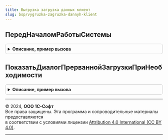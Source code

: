 ```yaml
---
title: Выгрузка загрузка данных клиент
slug: bsp/vygruzka-zagruzka-dannyh-klient
---
```



## ПередНачаломРаботыСистемы
<details style="margin: 1em 0; padding: 0.5em; border: 1px solid #ccc; border-radius: 6px;">

<summary style="font-weight: bold; cursor: pointer;">Описание, пример вызова</summary>

```bsl

Процедура ПередНачаломРаботыСистемы(Параметры) Экспорт
```

Пример вызова
```bsl
ВыгрузкаЗагрузкаДанныхКлиент.ПередНачаломРаботыСистемы(Параметры) 
```
</details>

## ПоказатьДиалогПрерваннойЗагрузкиПриНеобходимости
<details style="margin: 1em 0; padding: 0.5em; border: 1px solid #ccc; border-radius: 6px;">

<summary style="font-weight: bold; cursor: pointer;">Описание, пример вызова</summary>

```bsl

Процедура ПоказатьДиалогПрерваннойЗагрузкиПриНеобходимости() Экспорт
```

Пример вызова
```bsl
ВыгрузкаЗагрузкаДанныхКлиент.ПоказатьДиалогПрерваннойЗагрузкиПриНеобходимости() 
```
</details>

---

© 2024, **ООО 1С-Софт**  
Все права защищены. Эта программа и сопроводительные материалы предоставляются  
в соответствии с условиями лицензии [Attribution 4.0 International (CC BY 4.0)](https://creativecommons.org/licenses/by/4.0/legalcode).

---
